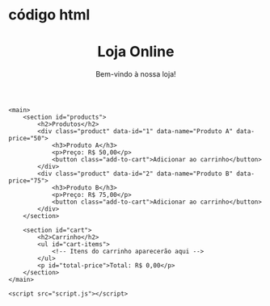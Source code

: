 # código html

<!DOCTYPE html>
<html lang="en">
<head>
    <meta charset="UTF-8">
    <meta name="viewport" content="width=device-width, initial-scale=1.0">
    <title>Site de Vendas</title>
    <link rel="stylesheet" href="styles.css">
</head>
<body>
    <header>
        <h1>Loja Online</h1>
        <p>Bem-vindo à nossa loja!</p>
    </header>

    <main>
        <section id="products">
            <h2>Produtos</h2>
            <div class="product" data-id="1" data-name="Produto A" data-price="50">
                <h3>Produto A</h3>
                <p>Preço: R$ 50,00</p>
                <button class="add-to-cart">Adicionar ao carrinho</button>
            </div>
            <div class="product" data-id="2" data-name="Produto B" data-price="75">
                <h3>Produto B</h3>
                <p>Preço: R$ 75,00</p>
                <button class="add-to-cart">Adicionar ao carrinho</button>
            </div>
        </section>

        <section id="cart">
            <h2>Carrinho</h2>
            <ul id="cart-items">
                <!-- Itens do carrinho aparecerão aqui -->
            </ul>
            <p id="total-price">Total: R$ 0,00</p>
        </section>
    </main>

    <script src="script.js"></script>
</body>
</html>
